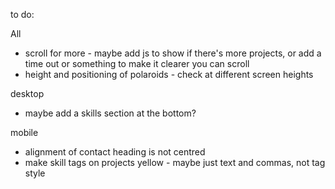 to do:

All
* scroll for more - maybe add js to show if there's more projects, or add a time out or something to make it clearer you can scroll
* height and positioning of polaroids - check at different screen heights

desktop
* maybe add a skills section at the bottom?

mobile
* alignment of contact heading is not centred
* make skill tags on projects yellow - maybe just text and commas, not tag style
